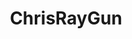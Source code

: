 ---
title: ChrisRayGun
crosslinks:
- Drama
- TomSweeny
- GamerGhazi
- CrappyDesign
- Feminism
- television
---